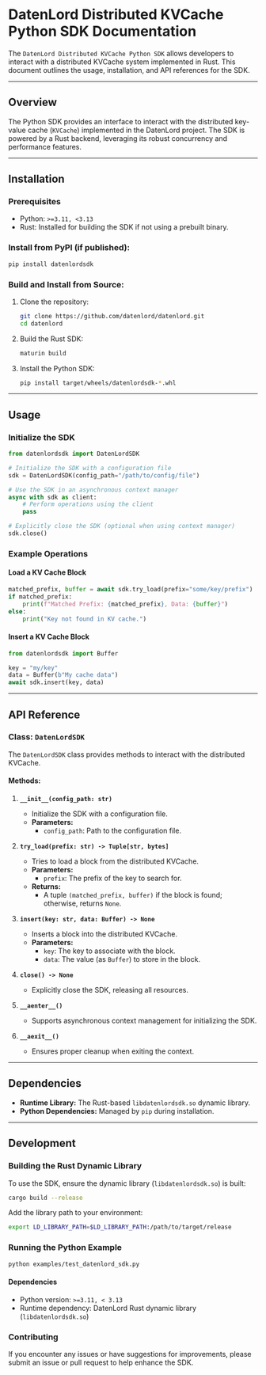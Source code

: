 # DatenLord Distributed KVCache Python SDK Documentation

The `DatenLord Distributed KVCache Python SDK` allows developers to interact with a distributed KVCache system implemented in Rust. This document outlines the usage, installation, and API references for the SDK.

---

## Overview

The Python SDK provides an interface to interact with the distributed key-value cache (`KVCache`) implemented in the DatenLord project. The SDK is powered by a Rust backend, leveraging its robust concurrency and performance features.

---

## Installation

### Prerequisites
- Python: `>=3.11, <3.13`
- Rust: Installed for building the SDK if not using a prebuilt binary.

### Install from PyPI (if published):
```bash
pip install datenlordsdk
```

### Build and Install from Source:
1. Clone the repository:
   ```bash
   git clone https://github.com/datenlord/datenlord.git
   cd datenlord
   ```
2. Build the Rust SDK:
   ```bash
   maturin build
   ```
3. Install the Python SDK:
   ```bash
   pip install target/wheels/datenlordsdk-*.whl
   ```

---

## Usage

### Initialize the SDK

```python
from datenlordsdk import DatenLordSDK

# Initialize the SDK with a configuration file
sdk = DatenLordSDK(config_path="/path/to/config/file")

# Use the SDK in an asynchronous context manager
async with sdk as client:
    # Perform operations using the client
    pass

# Explicitly close the SDK (optional when using context manager)
sdk.close()
```

### Example Operations

#### Load a KV Cache Block
```python
matched_prefix, buffer = await sdk.try_load(prefix="some/key/prefix")
if matched_prefix:
    print(f"Matched Prefix: {matched_prefix}, Data: {buffer}")
else:
    print("Key not found in KV cache.")
```

#### Insert a KV Cache Block
```python
from datenlordsdk import Buffer

key = "my/key"
data = Buffer(b"My cache data")
await sdk.insert(key, data)
```

---

## API Reference

### Class: `DatenLordSDK`

The `DatenLordSDK` class provides methods to interact with the distributed KVCache.

#### Methods:

1. **`__init__(config_path: str)`**
   - Initialize the SDK with a configuration file.
   - **Parameters:**
     - `config_path`: Path to the configuration file.

2. **`try_load(prefix: str) -> Tuple[str, bytes]`**
   - Tries to load a block from the distributed KVCache.
   - **Parameters:**
     - `prefix`: The prefix of the key to search for.
   - **Returns:**
     - A tuple `(matched_prefix, buffer)` if the block is found; otherwise, returns `None`.

3. **`insert(key: str, data: Buffer) -> None`**
   - Inserts a block into the distributed KVCache.
   - **Parameters:**
     - `key`: The key to associate with the block.
     - `data`: The value (as `Buffer`) to store in the block.

4. **`close() -> None`**
   - Explicitly close the SDK, releasing all resources.

5. **`__aenter__()`**
   - Supports asynchronous context management for initializing the SDK.

6. **`__aexit__()`**
   - Ensures proper cleanup when exiting the context.

---

## Dependencies

- **Runtime Library:** The Rust-based `libdatenlordsdk.so` dynamic library.
- **Python Dependencies:** Managed by `pip` during installation.

---

## Development

### Building the Rust Dynamic Library
To use the SDK, ensure the dynamic library (`libdatenlordsdk.so`) is built:
```bash
cargo build --release
```

Add the library path to your environment:
```bash
export LD_LIBRARY_PATH=$LD_LIBRARY_PATH:/path/to/target/release
```

### Running the Python Example
```bash
python examples/test_datenlord_sdk.py
```

#### Dependencies

- Python version: `>=3.11, < 3.13`
- Runtime dependency: DatenLord Rust dynamic library (`libdatenlordsdk.so`)

### Contributing
If you encounter any issues or have suggestions for improvements, please submit an issue or pull request to help enhance the SDK.